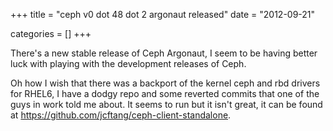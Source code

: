 +++
title = "ceph v0 dot 48 dot 2 argonaut released"
date = "2012-09-21"


categories = []
+++

There's a new stable release of Ceph Argonaut, I seem to be having better
luck with playing with the development releases of Ceph.

Oh how I wish that there was a backport of the kernel ceph and rbd drivers
for RHEL6, I have a dodgy repo and some reverted commits that one of
the guys in work told me about. It seems to run but it isn't great,
it can be found at <https://github.com/jcftang/ceph-client-standalone>.
